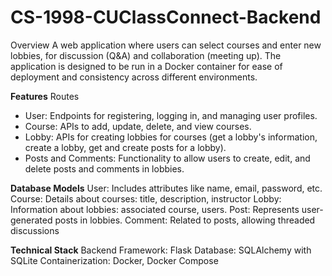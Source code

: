 # CS-1998-CUClassConnect-Backend
Overview
A web application where users can select courses and enter new lobbies, for discussion (Q&amp;A) and collaboration (meeting up). The application is designed to be run in a Docker container for ease of deployment and consistency across different environments.

**Features**
Routes
- User: Endpoints for registering, logging in, and managing user profiles.
- Course: APIs to add, update, delete, and view courses.
- Lobby: APIs for creating lobbies for courses (get a lobby's information, create a lobby, get and create posts for a lobby).
- Posts and Comments: Functionality to allow users to create, edit, and delete posts and comments in lobbies.

**Database Models**
User: Includes attributes like name, email, password, etc.
Course: Details about courses: title, description, instructor
Lobby: Information about lobbies: associated course, users.
Post: Represents user-generated posts in lobbies.
Comment: Related to posts, allowing threaded discussions

**Technical Stack**
Backend Framework: Flask
Database: SQLAlchemy with SQLite
Containerization: Docker, Docker Compose
